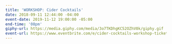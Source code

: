 ```yaml
---
title: 'WORKSHOP: Cider Cocktails'
date: 2018-09-11 12:44:00 -04:00
event-date: 2019-11-12 19:00:00 -05:00
end-time: '08pm'
giphy-url: https://media.giphy.com/media/3o7TKDhgKC52OZhV0k/giphy.gif
event-url: https://www.eventbrite.com/e/cider-cocktails-workshop-tickets-74872996147
---
```


